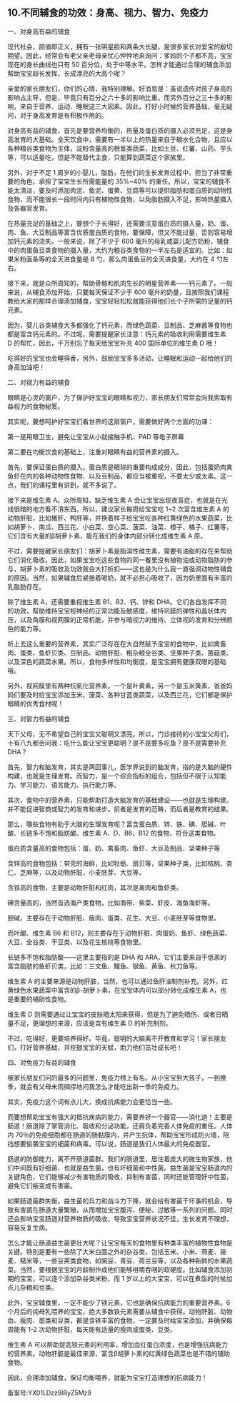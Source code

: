 ## 10.不同辅食的功效：身高、视力、智力、免疫力
一、对身高有益的辅食


现代社会，颜值即正义，拥有一张明星脸和两条大长腿，是很多家长对爱宝的殷切期望。因此，经常会有老父亲老母亲忧心忡忡地来询问：爹妈的个子都不高，宝宝现在的身长曲线也只有 50 百分位，处于中等水平。怎样才能通过合理的辅食添加帮助宝宝超长发挥，长成漂亮的大高个呢？


亲爱的家长朋友们，你们的心情，我特别理解。好消息是：虽说遗传对孩子身高的影响占主导，但是，毕竟只有百分之六十多的影响比重。而另外百分之三十多的影响，来自于营养、运动、睡眠这三大因素。因此，打好小时候的营养基础，毫无疑问，对于身高发育是有积极作用的。


对身高有益的辅食，首先是要营养均衡的，热量及蛋白质的摄入必须充足，这是身高发育的大基础。全天饮食中，需要有一半以上的热量来自于碳水化合物，且应以各种粮谷类食物为主体，淀粉含量高的根茎类蔬菜，比如土豆、红薯、山药、芋头等，可以适量吃，但是不能替代主食，只能算到蔬菜这个家族里。


另外，对于不足 1 周岁的小婴儿，脂肪，在他们的生长发育过程中，担当了非常重要的角色，承担了宝宝生长所需能量的 35%~40% 的重任。所以，宝宝的辅食不能太清淡，要及时添加肉泥、鱼泥、蛋黄、豆腐等可以提供脂肪和蛋白质的动物性食物，而不能很长一段时间内只有植物性食物，以免脂肪摄入不足，影响热量摄入及各器官发育。


在热量充足的基础之上，要想个子长得好，还需要注意蛋白质的摄入量，奶、蛋、肉、鱼、大豆制品等富含优质蛋白质的食物，要保障，但又不能过量，否则容易增加钙元素的流失。一般来说，除了不少于 600 毫升的母乳或婴儿配方奶粉，辅食中的肉蛋鱼豆类食物的摄入量，大约为粮谷类食物的一半左右是适宜的。比如：如果米粉面条等的全天进食量是 8 勺，那么肉蛋鱼豆的全天进食量，大约在 4 勺左右。


接下来，就是众所周知的，帮助骨骼和肌肉生长的明星营养素——钙元素了。一般来说，从辅食添加开始，只要每天保证不少于 600 毫升的奶量，且按照我们课程教给大家的那样合理添加辅食，宝宝轻轻松松就能获得他们长个子所需的足量的钙元素。


因为，婴儿谷类辅食大多都强化了钙元素，而绿色蔬菜、豆制品、芝麻酱等食物也都是富含钙元素的。不过呢，需要提醒家长注意：钙元素的吸收利用需要维生素 D 的帮忙，因此，千万别忘了每天给宝宝补充 400 国际单位的维生素 D 哦！


吃得好的宝宝也会睡得香，另外，鼓励宝宝多多活动，让睡眠和运动一起给他们的身高加油吧！


二、对视力有益的辅食


眼睛是心灵的窗户，为了保护好宝宝的眼睛和视力，家长朋友们常常会向我索取有益视力的食物秘笈。


其实呢，要想呵护好宝宝们看世界的这扇窗户，需要做好两个方面的功课：


第一是用眼卫生，避免让宝宝从小就接触手机、PAD 等电子屏幕


第二要在均衡饮食的基础上，注重对眼睛有益的营养素的摄入。


首先，要保证蛋白质的摄入。蛋白质是眼球的重要构成成分，因此，包括蛋奶肉禽鱼虾在内的各种动物性食物、以及豆制品，都应当被重视，不要太少或太素。这一点，我们的课程里有讲到，就不多说了。


接下来是维生素 A。众所周知，缺乏维生素 A 会让宝宝出现夜盲症，也就是在光线很暗的地方看不清东西。所以，建议家长每周给宝宝吃 1~2 次富含维生素 A 的动物肝脏，比如猪肝、鸭肝等，并换着样子给宝宝吃各种红黄绿色的水果蔬菜，比如胡萝卜、南瓜、西兰花、小白菜、空心菜、菠菜、油菜、橙子、橘子、红薯等，它们含有大量的β胡萝卜素，能在我们的身体内部分转化成维生素 A 原。


不过，需要提醒家长朋友们：胡萝卜素是脂溶性维生素，需要有油脂的存在来帮助它们消化吸收。因此，如果宝宝吃这些食物的同一餐里没有植物油或动物脂肪的参与，胡萝卜素的吸收及功效就会大打折扣——这也是为什么我一直强调动物性辅食的原因。当然，如果辅食后紧接着喝奶，就不必担心吸收了，因为奶里面有丰富的乳脂肪存在。


除了维生素 A，还需要重视维生素 B1、B2、钙、锌和 DHA。它们各自发挥不同的功效，帮助维持宝宝视神经的正常功能及敏感度，维持巩膜的弹性和晶状体内压，以及角膜和视网膜的正常机能，并参与暗视力的维持、立体视的发育和分辨颜色的能力等。


听上去这么重要的营养素，其实广泛存在在大自然赋予宝宝的食物中，比如禽畜肉、蛋类、鱼虾贝类、豆制品、动物肝脏、粗杂粮全谷类、坚果种子类、菌菇类、以及深色的蔬菜水果。所以，食物多样性和均衡度，是宝宝拥有健康双眼的基础哦。


另外，视网膜里有两种抗氧化营养素，一个是叶黄素，另一个是玉米黄素，爸爸妈妈们要及时给宝宝添加玉米、菠菜、各种甘蓝类蔬菜，以及西兰花，它们都是保护眼睛的优秀食材呢！


三、对智力有益的辅食


天下父母，无不希望自己的宝宝又聪明又漂亮。所以，门诊接待的小宝宝父母们，十有八九都会问我：吃什么能让宝宝更聪明？是不是要多吃鱼？是不是需要补充 DHA？


首先，智力和脑发育，其实是两回事儿，医学界说到的脑发育，指的是大脑的硬件构建，也就是生理发育。而智力，是一个综合指标的组合，包括但不限于认知能力、学习能力、语言能力、执行能力等。


其次，食物中的营养素，只能帮助打造大脑发育的基础建设——也就是生理构建。并不能促进智商或智力的发育和进步。前者是发育的范畴，而后者是教育的结果。


那么，哪些食物有助于大脑的生理发育呢？富含蛋白质、锌、铁、碘、胆碱、叶酸、长链多不饱和脂肪酸、维生素 A、D、B6、B12 的食物，符合这类食物。


蛋白质含量高的食物包括：蛋、奶、禽畜肉、鱼虾、大豆及制品、坚果种子等


含锌高的食物包括：带壳的海鲜，比如牡蛎、扇贝等，坚果种子类，比如核桃、杏仁、芝麻等，以及动物肝脏，小麦胚芽、大豆等。


含铁高的食物，主要是动物肝脏和红肉，其次是禽肉和鱼虾类。


碘含量高的，当然首选海产类食物，比如海带、紫菜、虾皮、海鱼海虾等。


胆碱，主要存在于动物肝脏、瘦肉、蛋类、花生、大豆、小麦胚芽等食物里。


而叶酸、维生素 B6 和 B12，则主要存在于动物肝脏、肉蛋奶、鱼虾、绿色蔬菜、大豆、全谷类、干豆类、以及花生核桃等食物里。


长链多不饱和脂肪酸——这里主要指的是 DHA 和 ARA，它们主要来自于低汞的富含脂肪的鱼虾贝类，比如：三文鱼、鳗鱼、银鱼、黄鱼、秋刀鱼等。


维生素 A 的主要来源是动物肝脏，当然，也可以通过鱼肝油制剂补充。另外，红黄绿色水果蔬菜中富含的β-胡萝卜素，在宝宝体内可以部分转化成维生素 A，也是重要的辅助性食物。


维生素 D 则需要通过让宝宝的皮肤晒太阳来获得，但是为了避免晒伤、或者日晒量不足，更理想的来源，应该是含有维生素 D 的补充制剂。


不过，吃得好，更要培养得好。毕竟，聪明的大脑离不开教育和学习！家长朋友们，打好营养基础，并挖掘宝宝的天赋，助力他们茁壮成长吧！


四、对免疫力有益的辅食


被家长朋友们问的最多的问题里，免疫力榜上有名。从小宝宝到大孩子，一到换季，就会有父母未雨绸缪地问我怎么才能吃出新一季的免疫力。


其实，免疫力这个词有点儿大，换成抗病能力会更恰当一些。


而要想帮助宝宝有强大的抵抗疾病的能力，需要养好一个器官——消化道！主要是肠道！肠道除了掌管消化、吸收和分泌功能，还肩负着完善人体免疫的重任。人体内 70％的免疫细胞都在肠道的肠黏膜内，并产生抗体，帮助宝宝形成防火墙，阻挡想要偷袭宝宝的细菌和病毒。可以说，肠道是我们人体最大的免疫器官。


肠道的防御能力，离不开肠道菌群。我们的肠道里，居住着庞大的微生物家族，他们中间既有好细菌、也就是益生菌，也有坏细菌和中性菌。益生菌是宝宝肠道内的关键角色，它们能够减少有害物质的吸收，抑制有害菌，同时还能管理好中性菌，避免它们叛变成有害菌。


如果肠道菌群失衡，益生菌的兵力和战斗力下降，就会给有害菌干坏事的机会，导致有害菌在肠道大量繁殖，从而增加宝宝腹泻、便秘、过敏等一系列的问题。同时还会影响宝宝肠道对营养物质的吸收，导致宝宝营养状况不佳，生长发育不理想，容易反复生病。


怎么才能让肠道益生菌更壮大呢？让宝宝每天的食物里有种类丰富的植物性食物是关键。特别是要有一些除了大米白面之外的杂谷类，包括玉米、小米、燕麦、莜麦、糙米等，一些豆荚类食物，如豌豆、青豆、荷兰豆等，以及各种新鲜的水果蔬菜。当然，要根据宝宝的月龄制作成他们能够咀嚼吞咽的软硬度。比如辅食添加初期的宝宝，可以逐个添加杂谷类米粉，而 1 岁以上的大宝宝，可以在煮饭的时候加点儿杂粮和豆类。


此外，宝宝辅食里，一定不能少了铁元素，它也是确保抗病能力的重要营养素。6 个月后的纯母乳喂养的宝宝，绝大多数铁元素需要从辅食中获得。动物肝脏、动物血、瘦肉、蛋类和豆类，都是含铁丰富的食物，一定要及时给宝宝添加，并确保每周能有 1-2 次动物肝脏，每天能有适量的瘦肉或蛋类、豆类。


维生素 A 可以帮助提高铁元素的利用率，增加血红蛋白浓度，也是增强抗病能力的营养素。动物肝脏是最佳来源，富含β胡萝卜素的红黄绿色蔬菜也是不错的辅助食物。


因此，合理添加辅食，保证均衡喂养，就能为宝宝打造理想的抗病能力！


备案号:YX01LDzz9lRyZ5Mz9

